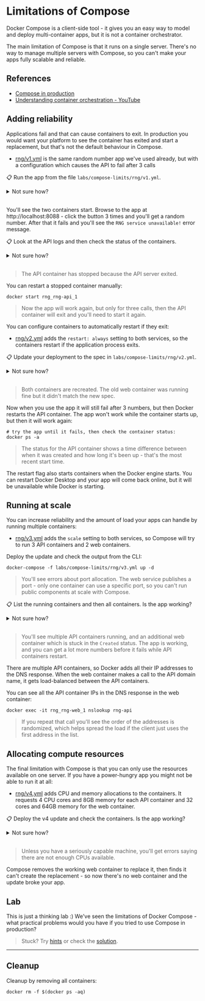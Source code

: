 # Limitations of Compose

Docker Compose is a client-side tool - it gives you an easy way to model and deploy multi-container apps, but it is not a container orchestrator. 

The main limitation of Compose is that it runs on a single server. There's no way to manage multiple servers with Compose, so you can't make your apps fully scalable and reliable.

## References

- [Compose in production](https://docs.docker.com/compose/production/)
- [Understanding container orchestration - YouTube](https://youtu.be/F7rORInGvc4)

## Adding reliability

Applications fail and that can cause containers to exit. In production you would want your platform to see the container has exited and start a replacement, but that's not the default behaviour in Compose.

- [rng/v1.yml](./rng/v1.yml) is the same random number app we've used already, but with a configuration which causes the API to fail after 3 calls

📋 Run the app from the file `labs/compose-limits/rng/v1.yml`.

<details>
  <summary>Not sure how?</summary>

```
docker-compose -f labs/compose-limits/rng/v1.yml up -d
```

</details><br/>

You'll see the two containers start. Browse to the app at http://localhost:8088 - click the button 3 times and you'll get a random number. After that it fails and you'll see the `RNG service unavailable!` error message.

📋 Look at the API logs and then check the status of the containers.

<details>
  <summary>Not sure how?</summary>

```
docker logs rng_rng-api_1

docker ps -a
```

</details><br/>

> The API container has stopped because the API server exited.

You can restart a stopped container manually:

```
docker start rng_rng-api_1
```

> Now the app will work again, but only for three calls, then the API container will exit and you'll need to start it again.

You can configure containers to automatically restart if they exit:

- [rng/v2.yml](./rng/v2.yml) adds the `restart: always` setting to both services, so the containers restart if the application process exits.

📋 Update your deployment to the spec in `labs/compose-limits/rng/v2.yml`.

<details>
  <summary>Not sure how?</summary>

```
docker-compose -f labs/compose-limits/rng/v2.yml up -d
```

</details><br/>

> Both containers are recreated. The old web container was running fine but it didn't match the new spec.

Now when you use the app it will still fail after 3 numbers, but then Docker restarts the API container. The app won't work while the container starts up, but then it will work again:

```
# try the app until it fails, then check the container status:
docker ps -a
```

> The status for the API container shows a time difference between when it was created and how long it's been up - that's the most recent start time.

The restart flag also starts containers when the Docker engine starts. You can restart Docker Desktop and your app will come back online, but it will be unavailable while Docker is starting.

## Running at scale

You can increase reliability and the amount of load your apps can handle by running multiple containers:

- [rng/v3.yml](./rng/v3.yml) adds the `scale` setting to both services, so Compose will try to run 3 API containers and 2 web containers.

Deploy the update and check the output from the CLI:

```
docker-compose -f labs/compose-limits/rng/v3.yml up -d
```

> You'll see errors about port allocation. The web service publishes a port - only one container can use a specific port, so you can't run public components at scale with Compose.

📋 List the running containers and then all containers. Is the app working?

<details>
  <summary>Not sure how?</summary>

```
docker ps

docker ps -a
```

</details><br/>

> You'll see multiple API containers running, and an additional web container which is stuck in the `Created` status. The app is working, and you can get a lot more numbers before it fails while API containers restart.

There are multiple API containers, so Docker adds all their IP addresses to the DNS response. When the web container makes a call to the API domain name, it gets load-balanced between the API containers.

You can see all the API container IPs in the DNS response in the web container:

```
docker exec -it rng_rng-web_1 nslookup rng-api
```

> If you repeat that call you'll see the order of the addresses is randomized, which helps spread the load if the client just uses the first address in the list.

## Allocating compute resources

The final limitation with Compose is that you can only use the resources available on one server. If you have a power-hungry app you might not be able to run it at all:

- [rng/v4.yml](./rng/v4.yml) adds CPU and memory allocations to the containers. It requests 4 CPU cores and 8GB memory for each API container and 32 cores and 64GB memory for the web container.

📋 Deploy the v4 update and check the containers. Is the app working?

<details>
  <summary>Not sure how?</summary>

```
docker-compose -f labs/compose-limits/rng/v4.yml up -d

docker ps -a
```

</details><br/>

> Unless you have a seriously capable machine, you'll get errors saying there are not enough CPUs available. 

Compose removes the working web container to replace it, then finds it can't create the replacement - so now there's no web container and the update broke your app.

## Lab

This is just a thinking lab :) We've seen the limitations of Docker Compose - what practical problems would you have if you tried to use Compose in production?

> Stuck? Try [hints](hints.md) or check the [solution](solution.md).

___
## Cleanup

Cleanup by removing all containers:

```
docker rm -f $(docker ps -aq)
```